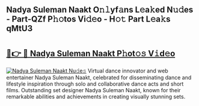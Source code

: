 ## Nadya Suleman Naakt O𝚗𝚕yf𝚊ns L𝚎a𝚔ed N𝚞𝚍es - Part-QZf P𝚑𝚘tos Vi𝚍𝚎o - H𝚘𝚝 Part L𝚎a𝚔s qMtU3

# <h2><a href="http://kfdlvre.oniu.top/?m=Nadya+Suleman+Naakt">🔗👉 🔴 Nadya Suleman Naakt P𝚑ot𝚘𝚜 V𝚒d𝚎o</a></h2>

[![Nadya Suleman Naakt Nu𝚍e𝚜](https://i.imgur.com/0qMVB7G.gif)](http://kfdlvre.oniu.top/?m=Nadya+Suleman+Naakt)
Virtual dance innovator and web entertainer Nadya Suleman Naakt, celebrated for disseminating dance and lifestyle inspiration through solo and collaborative dance acts and short films. Outstanding set designer Nadya Suleman Naakt, known for their remarkable abilities and achievements in creating visually stunning sets.  
